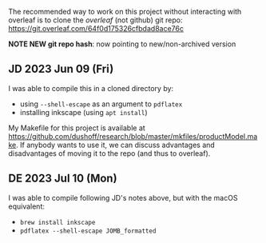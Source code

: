 The recommended way to work on this project without interacting with overleaf is to clone the _overleaf_ (not github) git repo: https://git.overleaf.com/64f0d175326cfbdad8ace76c

**NOTE NEW git repo hash**: now pointing to new/non-archived version

## JD 2023 Jun 09 (Fri)

I was able to compile this in a cloned directory by:

* using `--shell-escape` as an argument to `pdflatex`
* installing inkscape (using `apt install`)

My Makefile for this project is available at https://github.com/dushoff/research/blob/master/mkfiles/productModel.make. If anybody wants to use it, we can discuss advantages and disadvantages of moving it to the repo (and thus to overleaf).

## DE 2023 Jul 10 (Mon)

I was able to compile following JD's notes above, but with the macOS equivalent:

* `brew install inkscape`
* `pdflatex --shell-escape JOMB_formatted`

